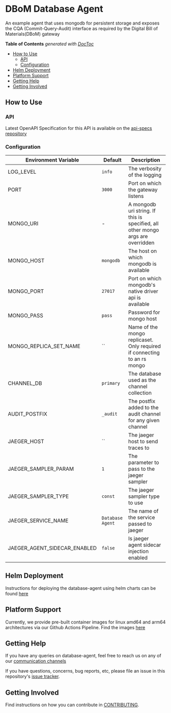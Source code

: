 # DBoM Database Agent
An example agent that uses mongodb for persistent storage and exposes the CQA (Commit-Query-Audit) interface as required by the Digital Bill of Materials(DBoM) gateway

<!-- START doctoc generated TOC please keep comment here to allow auto update -->
<!-- DON'T EDIT THIS SECTION, INSTEAD RE-RUN doctoc TO UPDATE -->
**Table of Contents**  *generated with [DocToc](https://github.com/thlorenz/doctoc)*

- [How to Use](#how-to-use)
  - [API](#api)
  - [Configuration](#configuration)
- [Helm Deployment](#helm-deployment)
- [Platform Support](#platform-support)
- [Getting Help](#getting-help)
- [Getting Involved](#getting-involved)

<!-- END doctoc generated TOC please keep comment here to allow auto update -->

## How to Use

### API

Latest OpenAPI Specification for this API is available on the [api-specs repository](https://github.com/DBOMproject/api-specs/tree/master/agent)

### Configuration

| Environment Variable         | Default          | Description                                                                     |
|------------------------------|------------------|---------------------------------------------------------------------------------|
| LOG_LEVEL                    | `info`           | The verbosity of the logging                                                    |
| PORT                         | `3000`           | Port on which the gateway listens                                               |
| MONGO_URI                    | -                | A mongodb uri string. If this is specified, all other mongo args are overridden |
| MONGO_HOST                   | `mongodb`        | The host on which mongodb is available                                          |
| MONGO_PORT                   | `27017`          | Port on which mongodb's native driver api is available                          |
| MONGO_PASS                   | `pass`           | Password for mongo host                                                         |
| MONGO_REPLICA_SET_NAME       | ``               | Name of the mongo replicaset. Only required if connecting to an rs mongo        |
| CHANNEL_DB                   | `primary`        | The database used as the channel collection                                     |
| AUDIT_POSTFIX                | `_audit`         | The postfix added to the audit channel for any given channel                    |
| JAEGER_HOST                  | ``               | The jaeger host to send traces to                                               |
| JAEGER_SAMPLER_PARAM         | `1`              | The parameter to pass to the jaeger sampler                                     |
| JAEGER_SAMPLER_TYPE          | `const`          | The jaeger sampler type to use                                                  |
| JAEGER_SERVICE_NAME          | `Database Agent` | The name of the service passed to jaeger                                        |
| JAEGER_AGENT_SIDECAR_ENABLED | `false`          | Is jaeger agent sidecar injection enabled                                       |

## Helm Deployment

Instructions for deploying the database-agent using helm charts can be found [here](https://github.com/DBOMproject/deployments/tree/master/charts/database-agent)

## Platform Support

Currently, we provide pre-built container images for linux amd64 and arm64 architectures via our Github Actions Pipeline. Find the images [here](https://hub.docker.com/r/dbomproject/database-agent)

## Getting Help

If you have any queries on database-agent, feel free to reach us on any of our [communication channels](https://github.com/DBOMproject/community/blob/master/COMMUNICATION.md) 

If you have questions, concerns, bug reports, etc, please file an issue in this repository's [issue tracker](https://github.com/DBOMproject/database-agent/issues).

## Getting Involved

Find instructions on how you can contribute in [CONTRIBUTING](CONTRIBUTING.md).
